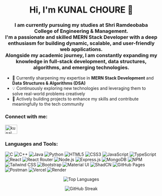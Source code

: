 <h1 align="center">Hi, I'm KUNAL CHOURE 👋</h1>
<h3 align="center">
  I am currently pursuing my studies at Shri Ramdeobaba College of Engineering & Management. <br />
  I'm a passionate and skilled MERN Stack Developer with a deep enthusiasm for building dynamic, scalable, and user-friendly web applications.<br />
  Alongside my academic journey, I am constantly expanding my knowledge in full-stack development, data structures, algorithms, and emerging technologies.
</h3>

- 🌱 Currently sharpening my expertise in **MERN Stack Development** and **Data Structures & Algorithms (DSA)**
- 💡 Continuously exploring new technologies and leveraging them to solve real-world problems creatively
- 🚀 Actively building projects to enhance my skills and contribute meaningfully to the tech community

<h3 align="left">Connect with me:</h3>
<p align="left">
  <a href="https://linkedin.com/in/kunal-choure" target="_blank">
    <img align="center" src="https://raw.githubusercontent.com/rahuldkjain/github-profile-readme-generator/master/src/images/icons/Social/linked-in-alt.svg" alt="kunal choure" height="30" width="40" />
  </a>
</p>

<h3 align="left">Languages and Tools:</h3>
<p align="left">
  <img src="https://img.shields.io/badge/C-%2300599C.svg?style=for-the-badge&logo=c&logoColor=white" alt="C" />
  <img src="https://img.shields.io/badge/C%2B%2B-%2300599C.svg?style=for-the-badge&logo=c%2B%2B&logoColor=white" alt="C++" />
  <img src="https://img.shields.io/badge/Java-%23ED8B00.svg?style=for-the-badge&logo=java&logoColor=white" alt="Java" />
  <img src="https://img.shields.io/badge/Python-%233776AB.svg?style=for-the-badge&logo=python&logoColor=white" alt="Python" />
  <img src="https://img.shields.io/badge/HTML5-%23E34F26.svg?style=for-the-badge&logo=html5&logoColor=white" alt="HTML5" />
  <img src="https://img.shields.io/badge/CSS3-%231572B6.svg?style=for-the-badge&logo=css3&logoColor=white" alt="CSS3" />
  <img src="https://img.shields.io/badge/JavaScript-%23F7DF1E.svg?style=for-the-badge&logo=javascript&logoColor=black" alt="JavaScript" />
  <img src="https://img.shields.io/badge/TypeScript-%23007ACC.svg?style=for-the-badge&logo=typescript&logoColor=white" alt="TypeScript" />
  <img src="https://img.shields.io/badge/React-%2361DAFB.svg?style=for-the-badge&logo=react&logoColor=white" alt="React" />
  <img src="https://img.shields.io/badge/React_Router-%23CA4245.svg?style=for-the-badge&logo=react-router&logoColor=white" alt="React Router" />
  <img src="https://img.shields.io/badge/Node.js-%23339933.svg?style=for-the-badge&logo=node.js&logoColor=white" alt="Node.js" />
  <img src="https://img.shields.io/badge/Express.js-%23000000.svg?style=for-the-badge&logo=express&logoColor=white" alt="Express.js" />
  <img src="https://img.shields.io/badge/MongoDB-%2347A248.svg?style=for-the-badge&logo=mongodb&logoColor=white" alt="MongoDB" />
  <img src="https://img.shields.io/badge/NPM-%23CB3837.svg?style=for-the-badge&logo=npm&logoColor=white" alt="NPM" />
  <img src="https://img.shields.io/badge/Tailwind%20CSS-%2338B2AC.svg?style=for-the-badge&logo=tailwind-css&logoColor=white" alt="Tailwind CSS" />
  <img src="https://img.shields.io/badge/Bootstrap-%23563D7C.svg?style=for-the-badge&logo=bootstrap&logoColor=white" alt="Bootstrap" />
  <img src="https://img.shields.io/badge/Material%20UI-%230081CB.svg?style=for-the-badge&logo=mui&logoColor=white" alt="Material UI" />
  <img src="https://img.shields.io/badge/ShadCN-%23000000.svg?style=for-the-badge" alt="ShadCN" />
  <img src="https://img.shields.io/badge/GitHub%20Pages-121013?style=for-the-badge&logo=github&logoColor=white" alt="GitHub Pages" />
  <img src="https://img.shields.io/badge/Postman-%23FF6C37.svg?style=for-the-badge&logo=postman&logoColor=white" alt="Postman" />

  <img src="https://img.shields.io/badge/Vercel-%23000000.svg?style=for-the-badge&logo=vercel&logoColor=white" alt="Vercel" />
  <img src="https://img.shields.io/badge/Render-%2300C7B7.svg?style=for-the-badge&logo=render&logoColor=white" alt="Render" />

</p>



<p align="center">
  <img src="https://github-readme-stats.vercel.app/api/top-langs/?username=kunalchoure&layout=compact&theme=react" alt="Top Languages" />
</p>

<p align="center">
  <img src="https://github-readme-streak-stats.herokuapp.com?user=kunalchoure&theme=react" alt="GitHub Streak" />
</p>
